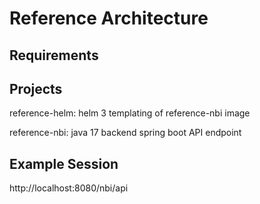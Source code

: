 # Reference Architecture

## Requirements

## Projects

reference-helm: helm 3 templating of reference-nbi image

reference-nbi: java 17 backend spring boot API endpoint

## Example Session
http://localhost:8080/nbi/api

